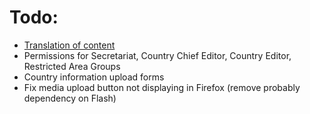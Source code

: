# Todo:

- [Translation of content](http://code.google.com/p/django-transmeta/)
- Permissions for Secretariat, Country Chief Editor, Country Editor, Restricted Area Groups
- Country information upload forms
- Fix media upload button not displaying in Firefox (remove probably dependency on Flash)


